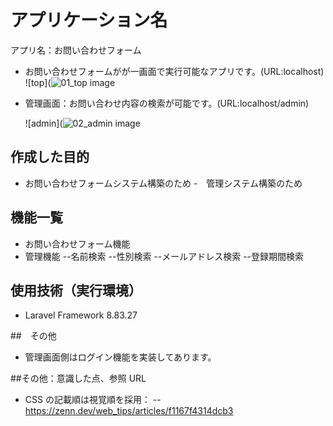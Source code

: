 # アプリケーション名

アプリ名：お問い合わせフォーム

- お問い合わせフォームがが一画面で実行可能なアプリです。(URL:localhost)
  ![top](![01_top image](https://user-images.githubusercontent.com/19761068/230718399-0c83a4fd-daa2-4607-aa12-d0edc75aaad2.png)

- 管理画面：お問い合わせ内容の検索が可能です。(URL:localhost/admin)

  ![admin](![02_admin image](https://user-images.githubusercontent.com/19761068/230718399-0c83a4fd-daa2-4607-aa12-d0edc75aaad2.png)

## 作成した目的

- お問い合わせフォームシステム構築のため -　管理システム構築のため

## 機能一覧

- お問い合わせフォーム機能
- 管理機能
  --名前検索
  --性別検索
  --メールアドレス検索
  --登録期間検索

## 使用技術（実行環境）

- Laravel Framework 8.83.27

##　その他

- 管理画面側はログイン機能を実装してあります。

##その他：意識した点、参照 URL

- CSS の記載順は視覚順を採用：
  -- https://zenn.dev/web_tips/articles/f1167f4314dcb3
